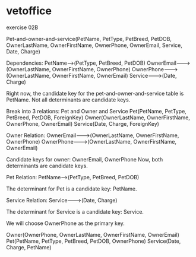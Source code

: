 # vetoffice
exercise 02B

Pet-and-owner-and-service(PetName, PetType, PetBreed, PetDOB, OwnerLastName, OwnerFirstName, OwnerPhone, OwnerEmail, Service, Date, Charge)

Dependencies:
PetName-->(PetType, PetBreed, PetDOB)
OwnerEmail--->(OwnerLastName, OwnerFirstName, OwnerPhone)
OwnerPhone--->(OwnerLastName, OwnerFirstName, OwnerEmail)
Service--->(Date, Charge)

Right now, the candidate key for the pet-and-owner-and-service table is PetName. Not all determinants are candidate keys.

Break into 3 relations: Pet and Owner and Service
Pet(PetName, PetType, PetBreed, PetDOB, ForeignKey)
Owner(OwnerLastName, OwnerFirstName, OwnerPhone, OwnerEmail)
Service(Date, Charge, ForeignKey)

Owner Relation:
OwnerEmail--->(OwnerLastName, OwnerFirstName, OwnerPhone)
OwnerPhone--->(OwnerLastName, OwnerFirstName, OwnerEmail)

Candidate keys for owner: OwnerEmail, OwnerPhone
Now, both determinants are candidate keys.

Pet Relation:
PetName-->(PetType, PetBreed, PetDOB)

The determinant for Pet is a candidate key: PetName.

Service Relation:
Service--->(Date, Charge)

The determinant for Service is a candidate key: Service.

We will choose OwnerPhone as the primary key. 

Owner(OwnerPhone, OwnerLastName, OwnerFirstName, OwnerEmail)
Pet(PetName, PetType, PetBreed, PetDOB, OwnerPhone)
Service(Date, Charge, PetName)

